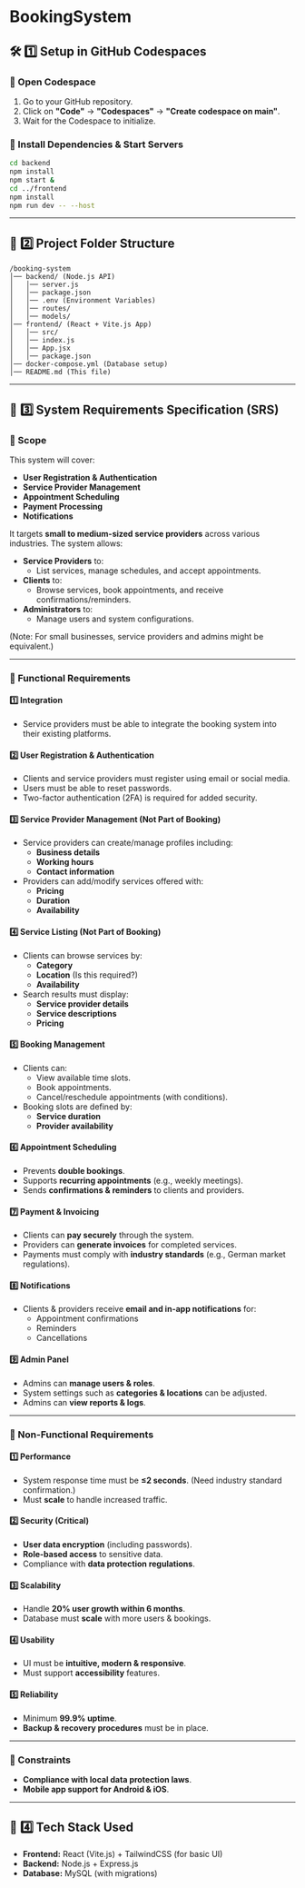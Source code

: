 # BookingSystem
## 🛠 1️⃣ Setup in GitHub Codespaces
### **🔹 Open Codespace**
1. Go to your GitHub repository.
2. Click on **"Code"** → **"Codespaces"** → **"Create codespace on main"**.
3. Wait for the Codespace to initialize.

### **🔹 Install Dependencies & Start Servers**
```sh
cd backend
npm install
npm start &
cd ../frontend
npm install
npm run dev -- --host
```

---

## 📂 2️⃣ Project Folder Structure
```
/booking-system
│── backend/ (Node.js API)
│   │── server.js
│   │── package.json
│   │── .env (Environment Variables)
│   │── routes/
│   │── models/
│── frontend/ (React + Vite.js App)
│   │── src/
│   │── index.js
│   │── App.jsx
│   │── package.json
│── docker-compose.yml (Database setup)
│── README.md (This file)
```

---
## 📜 3️⃣ System Requirements Specification (SRS)

### **📌 Scope**
This system will cover:
- **User Registration & Authentication**
- **Service Provider Management**
- **Appointment Scheduling**
- **Payment Processing**
- **Notifications**

It targets **small to medium-sized service providers** across various industries. The system allows:
- **Service Providers** to:
  - List services, manage schedules, and accept appointments.
- **Clients** to:
  - Browse services, book appointments, and receive confirmations/reminders.
- **Administrators** to:
  - Manage users and system configurations.

(Note: For small businesses, service providers and admins might be equivalent.)

---

### **📌 Functional Requirements**
#### **1️⃣ Integration**
- Service providers must be able to integrate the booking system into their existing platforms.

#### **2️⃣ User Registration & Authentication**
- Clients and service providers must register using email or social media.
- Users must be able to reset passwords.
- Two-factor authentication (2FA) is required for added security.

#### **3️⃣ Service Provider Management (Not Part of Booking)**
- Service providers can create/manage profiles including:
  - **Business details**
  - **Working hours**
  - **Contact information**
- Providers can add/modify services offered with:
  - **Pricing**
  - **Duration**
  - **Availability**

#### **4️⃣ Service Listing (Not Part of Booking)**
- Clients can browse services by:
  - **Category**
  - **Location** (Is this required?)
  - **Availability**
- Search results must display:
  - **Service provider details**
  - **Service descriptions**
  - **Pricing**

#### **5️⃣ Booking Management**
- Clients can:
  - View available time slots.
  - Book appointments.
  - Cancel/reschedule appointments (with conditions).
- Booking slots are defined by:
  - **Service duration**
  - **Provider availability**

#### **6️⃣ Appointment Scheduling**
- Prevents **double bookings**.
- Supports **recurring appointments** (e.g., weekly meetings).
- Sends **confirmations & reminders** to clients and providers.

#### **7️⃣ Payment & Invoicing**
- Clients can **pay securely** through the system.
- Providers can **generate invoices** for completed services.
- Payments must comply with **industry standards** (e.g., German market regulations).

#### **8️⃣ Notifications**
- Clients & providers receive **email and in-app notifications** for:
  - Appointment confirmations
  - Reminders
  - Cancellations

#### **9️⃣ Admin Panel**
- Admins can **manage users & roles**.
- System settings such as **categories & locations** can be adjusted.
- Admins can **view reports & logs**.

---

### **📌 Non-Functional Requirements**
#### **1️⃣ Performance**
- System response time must be **≤2 seconds**. (Need industry standard confirmation.)
- Must **scale** to handle increased traffic.

#### **2️⃣ Security (Critical)**
- **User data encryption** (including passwords).
- **Role-based access** to sensitive data.
- Compliance with **data protection regulations**.

#### **3️⃣ Scalability**
- Handle **20% user growth within 6 months**.
- Database must **scale** with more users & bookings.

#### **4️⃣ Usability**
- UI must be **intuitive, modern & responsive**.
- Must support **accessibility** features.

#### **5️⃣ Reliability**
- Minimum **99.9% uptime**.
- **Backup & recovery procedures** must be in place.

---

### **📌 Constraints**
- **Compliance with local data protection laws**.
- **Mobile app support for Android & iOS**.

---


## 📅 4️⃣  Tech Stack Used
- **Frontend:** React (Vite.js) + TailwindCSS (for basic UI)
- **Backend:** Node.js + Express.js
- **Database:** MySQL (with migrations)
